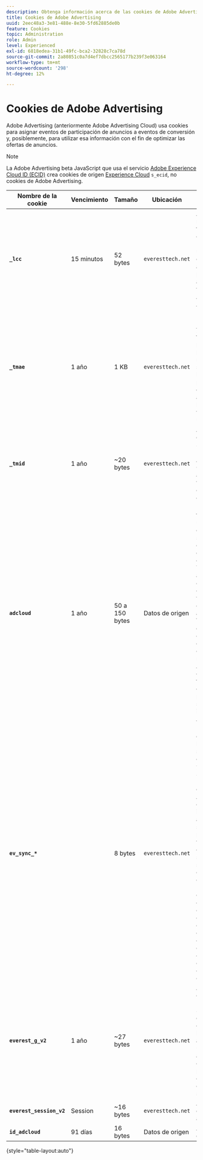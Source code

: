 ```yaml
---
description: Obtenga información acerca de las cookies de Adobe Advertising para asignar eventos de participación de anuncios a eventos de conversión y, posiblemente, utilice esa información para optimizar las ofertas de anuncios.
title: Cookies de Adobe Advertising
uuid: 2eec48a3-3e81-488e-8e30-5fd62885de0b
feature: Cookies
topic: Administration
role: Admin
level: Experienced
exl-id: 6818edea-31b1-49fc-bca2-32828c7ca78d
source-git-commit: 2a80851c0a7d4ef7dbcc2565177b239f3e063164
workflow-type: tm+mt
source-wordcount: '298'
ht-degree: 12%

---
```


# Cookies de Adobe Advertising

Adobe Advertising (anteriormente Adobe Advertising Cloud) usa cookies para asignar eventos de participación de anuncios a eventos de conversión y, posiblemente, para utilizar esa información con el fin de optimizar las ofertas de anuncios.

>[!NOTE]
>
>La Adobe Advertising beta JavaScript que usa el servicio [Adobe Experience Cloud ID (ECID)](https://experienceleague.adobe.com/docs/id-service/using/intro/overview.html?lang=es) crea cookies de origen [Experience Cloud](experience-cloud.md) `s_ecid`, no cookies de Adobe Advertising.

| Nombre de la cookie | Vencimiento | Tamaño | Ubicación | Descripción |
| --- | --- | --- | --- | --- |
| **`_lcc`** | 15 minutos | 52 bytes | `everesttech.net` | Almacena ID y marcas de tiempo de clics en pantalla. Determina si un evento de clic en un anuncio en pantalla se aplica a una visita de Adobe Analytics. |
| **`_tmae`** | 1 año | 1 KB | `everesttech.net` | DSP Almacena ID codificados y marcas de tiempo para participaciones publicitarias mediante el seguimiento de la. Incluye la participación del usuario en anuncios como los que se vieron por última vez |
| **`_tmid`** | 1 año | ~20 bytes | `everesttech.net` | Almacena el ID del Demand Side Platform DSP de Adobe Advertising (). Corresponde al ID de visitante en la cookie `everest_g_v2`. |
| **`adcloud`** | 1 año | 50 a 150 bytes | Datos de origen | Las marcas de tiempo de la última visita del visitante a su sitio web y el último clic de búsqueda del visitante. También almacena el(la) `ef_id` que se creó cuando el visitante hizo clic en un anuncio. Vincula el ID de visitante con segmentos de audiencia y conversiones relevantes. Ayuda a optimizar los tiempos de carga de la página al evitar solicitudes innecesarias al Adobe. |
| **`ev_sync_*`** |  | 8 bytes | `everesttech.net` | La fecha en la que se realiza la sincronización en formato `yyymmdd`. Sincroniza el ID de visitante de Adobe Advertising con el intercambio de anuncios de socios. Se crea para nuevos visitantes y envía una solicitud de sincronización cuando caduca. Incluye las cookies `ev_sync_ax`, `ev_sync_bk`, `ev_sync_dd`, `ev_sync_fs`, `ev_sync_ix`, `ev_sync_nx`, `ev_sync_ox`, `ev_sync_pm`, `ev_sync_rc`, `ev_sync_tm` y `ev_sync_yh`. |
| **`everest_g_v2`** | 1 año | ~27 bytes | `everesttech.net` | Almacena el explorador y el ID de visitante. Se crea después de que un usuario haga clic en un anuncio. Se utiliza para asignar los clics actuales y posteriores con otros eventos del sitio web. |
| **`everest_session_v2`** | Session | ~16 bytes | `everesttech.net` | Almacena el ID de sesión actual. |
| **`id_adcloud`** | 91 días | 16 bytes | Datos de origen | Almacena el ID de visitante. |

{style="table-layout:auto"}
